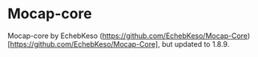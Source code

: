 # Mocap-core
Mocap-core by EchebKeso (https://github.com/EchebKeso/Mocap-Core)[https://github.com/EchebKeso/Mocap-Core], but updated to 1.8.9.
